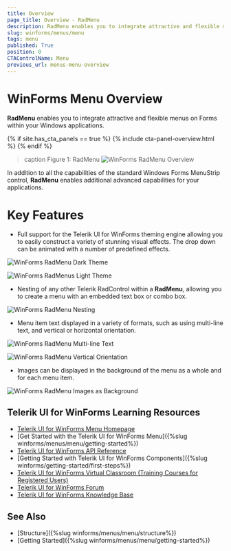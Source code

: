 ```yaml
---
title: Overview
page_title: Overview - RadMenu
description: RadMenu enables you to integrate attractive and flexible menus on Forms within your Windows applications.
slug: winforms/menus/menu
tags: menu
published: True
position: 0
CTAControlName: Menu
previous_url: menus-menu-overview
---
```


# WinForms Menu Overview

**RadMenu** enables you to integrate attractive and flexible menus on Forms within your Windows applications.

{% if site.has_cta_panels == true %}
{% include cta-panel-overview.html %}
{% endif %}

>caption Figure 1: RadMenu
![WinForms RadMenu Overview](images/menus-menu-overview001.png)

In addition to all the capabilities of the standard Windows Forms MenuStrip control, **RadMenu** enables additional       advanced capabilities for your applications. 

# Key Features       

* Full support for the Telerik UI for WinForms theming engine allowing you to easily construct a variety of stunning visual effects. The drop down can be animated with a number of predefined effects.

![WinForms RadMenu Dark Theme](images/menus-menu-overview002.png)

![WinForms RadMenus Light Theme](images/menus-menu-overview007.png)

* Nesting of any other Telerik RadControl within a **RadMenu**, allowing you to create a menu with an embedded text box or combo box.

![WinForms RadMenu Nesting](images/menus-menu-overview003.png)

* Menu item text displayed in a variety of formats, such as using multi-line text, and vertical or horizontal orientation.
            
![WinForms RadMenu Multi-line Text](images/menus-menu-overview004.png)

![WinForms RadMenu Vertical Orientation](images/menus-menu-overview005.png)

* Images can be displayed in the background of the menu as a whole and for each menu item.

![WinForms RadMenu Images as Background](images/menus-menu-overview006.png)



## Telerik UI for WinForms Learning Resources
* [Telerik UI for WinForms Menu Homepage](https://www.telerik.com/products/winforms/menus.aspx)
* [Get Started with the Telerik UI for WinForms Menu]({%slug winforms/menus/menu/getting-started%})
* [Telerik UI for WinForms API Reference](https://docs.telerik.com/devtools/winforms/api/)
* [Getting Started with Telerik UI for WinForms Components]({%slug winforms/getting-started/first-steps%})
* [Telerik UI for WinForms Virtual Classroom (Training Courses for Registered Users)](https://learn.telerik.com/learn/course/external/view/elearning/17/TelerikUIforWinForms) 
* [Telerik UI for WinForms Forum](https://www.telerik.com/forums/winforms)
* [Telerik UI for WinForms Knowledge Base](https://docs.telerik.com/devtools/winforms/knowledge-base)

## See Also

* [Structure]({%slug winforms/menus/menu/structure%})	
* [Getting Started]({%slug winforms/menus/menu/getting-started%})	
